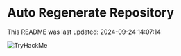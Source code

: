 # Auto Regenerate Repository

This README was last updated: 2024-09-24 14:07:14

 ![TryHackMe](https://tryhackme.com/badge/533634)